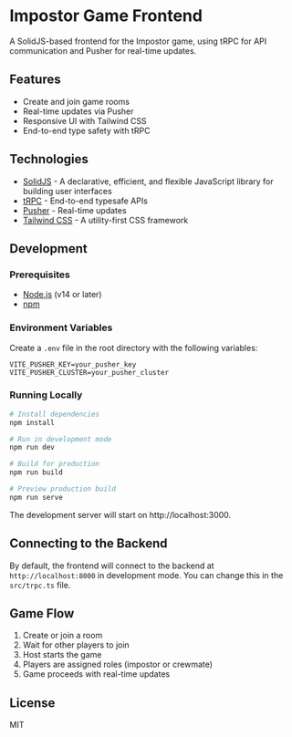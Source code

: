 # Impostor Game Frontend

A SolidJS-based frontend for the Impostor game, using tRPC for API communication and Pusher for real-time updates.

## Features

- Create and join game rooms
- Real-time updates via Pusher
- Responsive UI with Tailwind CSS
- End-to-end type safety with tRPC

## Technologies

- [SolidJS](https://www.solidjs.com/) - A declarative, efficient, and flexible JavaScript library for building user interfaces
- [tRPC](https://trpc.io/) - End-to-end typesafe APIs
- [Pusher](https://pusher.com/) - Real-time updates
- [Tailwind CSS](https://tailwindcss.com/) - A utility-first CSS framework

## Development

### Prerequisites

- [Node.js](https://nodejs.org/) (v14 or later)
- [npm](https://www.npmjs.com/)

### Environment Variables

Create a `.env` file in the root directory with the following variables:

```
VITE_PUSHER_KEY=your_pusher_key
VITE_PUSHER_CLUSTER=your_pusher_cluster
```

### Running Locally

```bash
# Install dependencies
npm install

# Run in development mode
npm run dev

# Build for production
npm run build

# Preview production build
npm run serve
```

The development server will start on http://localhost:3000.

## Connecting to the Backend

By default, the frontend will connect to the backend at `http://localhost:8000` in development mode. You can change this in the `src/trpc.ts` file.

## Game Flow

1. Create or join a room
2. Wait for other players to join
3. Host starts the game
4. Players are assigned roles (impostor or crewmate)
5. Game proceeds with real-time updates

## License

MIT
